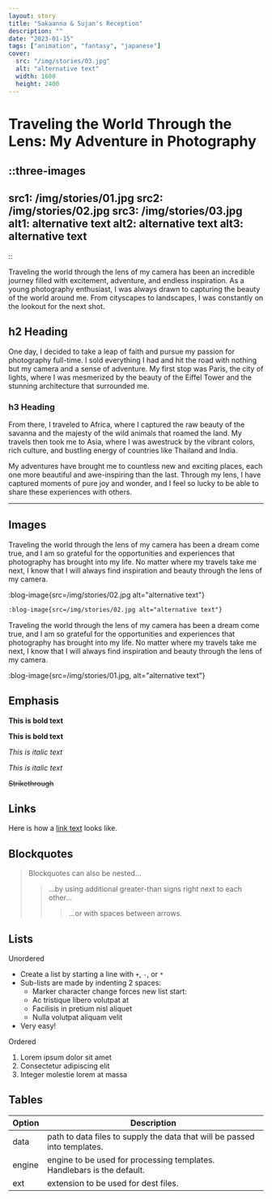 ```yaml
---
layout: story
title: "Sakaanna & Sujan's Reception"
description: ""
date: "2023-01-15"
tags: ["animation", "fantasy", "japanese"]
cover: 
  src: "/img/stories/03.jpg"
  alt: "alternative text"
  width: 1600
  height: 2400
---
```


# Traveling the World Through the Lens: My Adventure in Photography

::three-images
---
src1: /img/stories/01.jpg
src2: /img/stories/02.jpg
src3: /img/stories/03.jpg
alt1: alternative text
alt2: alternative text
alt3: alternative text
---
::

Traveling the world through the lens of my camera has been an incredible journey filled with excitement, adventure, and endless inspiration. As a young photography enthusiast, I was always drawn to capturing the beauty of the world around me. From cityscapes to landscapes, I was constantly on the lookout for the next shot.

## h2 Heading

One day, I decided to take a leap of faith and pursue my passion for photography full-time. I sold everything I had and hit the road with nothing but my camera and a sense of adventure. My first stop was Paris, the city of lights, where I was mesmerized by the beauty of the Eiffel Tower and the stunning architecture that surrounded me.

### h3 Heading

From there, I traveled to Africa, where I captured the raw beauty of the savanna and the majesty of the wild animals that roamed the land. My travels then took me to Asia, where I was awestruck by the vibrant colors, rich culture, and bustling energy of countries like Thailand and India.

My adventures have brought me to countless new and exciting places, each one more beautiful and awe-inspiring than the last. Through my lens, I have captured moments of pure joy and wonder, and I feel so lucky to be able to share these experiences with others.

___


## Images

Traveling the world through the lens of my camera has been a dream come true, and I am so grateful for the opportunities and experiences that photography has brought into my life. No matter where my travels take me next, I know that I will always find inspiration and beauty through the lens of my camera.

:blog-image{src=/img/stories/02.jpg alt="alternative text"}

```markdown
:blog-image{src=/img/stories/02.jpg alt="alternative text"}
```

Traveling the world through the lens of my camera has been a dream come true, and I am so grateful for the opportunities and experiences that photography has brought into my life. No matter where my travels take me next, I know that I will always find inspiration and beauty through the lens of my camera.

:blog-image{src=/img/stories/01.jpg, alt="alternative text"}

## Emphasis

**This is bold text**

__This is bold text__

*This is italic text*

_This is italic text_

~~Strikethrough~~

## Links

Here is how a [link text](https://dev.to) looks like.

## Blockquotes


> Blockquotes can also be nested...
>> ...by using additional greater-than signs right next to each other...
> > > ...or with spaces between arrows.


## Lists

Unordered

+ Create a list by starting a line with `+`, `-`, or `*`
+ Sub-lists are made by indenting 2 spaces:
  - Marker character change forces new list start:
  - Ac tristique libero volutpat at
  - Facilisis in pretium nisl aliquet
  -  Nulla volutpat aliquam velit
+ Very easy!

Ordered

1. Lorem ipsum dolor sit amet
2. Consectetur adipiscing elit
3. Integer molestie lorem at massa


## Tables

| Option | Description                                                               |
| ------ | ------------------------------------------------------------------------- |
| data   | path to data files to supply the data that will be passed into templates. |
| engine | engine to be used for processing templates. Handlebars is the default.    |
| ext    | extension to be used for dest files.                                      |


